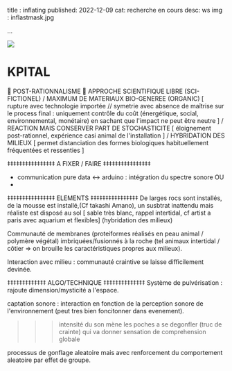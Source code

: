 title : inflating
published: 2022-12-09
cat: recherche en cours
desc: ws
img : inflastmask.jpg

...

<img src = "static/img/inflastmask.jpg">

# KPITAL 
🌊 POST-RATIONNALISME 🌊 APPROCHE SCIENTIFIQUE LIBRE (SCI-FICTIONEL) / MAXIMUM DE MATERIAUX BIO-GENEREE (ORGANIC) [ rupture avec technologie importée // symetrie avec absence de maîtrise sur le process final : uniquement contrôle du coût (énergétique, social, environnemental, monétaire) en sachant que l'impact ne peut être neutre ] / REACTION MAIS CONSERVER PART DE STOCHASTICITE  [ éloignement post-rationnel, expérience casi animal de l'installation ] / HYBRIDATION DES MILIEUX [ permet distanciation des formes biologiques habituellement fréquentées et ressenties ]

‡‡‡‡‡‡‡‡‡‡‡‡‡‡‡‡   A FIXER / FAIRE  ‡‡‡‡‡‡‡‡‡‡‡‡‡‡‡‡
- communication pure data <-> arduino : intégration du spectre sonore OU 
- 


‡‡‡‡‡‡‡‡‡‡‡‡‡‡‡‡   ELEMENTS  ‡‡‡‡‡‡‡‡‡‡‡‡‡‡‡‡
De larges rocs sont installés, de la mousse est installé,(Cf takashi Amano), un susbtrat inattendu mais réaliste est disposé au sol [ sable très blanc, rappel intertidal, cf artist a paris avec aquarium et flexibles] (hybridation des milieux)

Communauté de membranes  (proteiformes réalisés en peau animal / polymère végétal) imbriquées/fusionnés à la roche (tel animaux intertidal / côtier => on brouille les caractéristiques propres aux milieux). 

Interaction avec milieu : communauté craintive se laisse difficilement devinée.

‡‡‡‡‡‡‡‡‡‡‡‡‡  ALGO/TECHNIQUE  ‡‡‡‡‡‡‡‡‡‡‡‡‡‡
Système de pulvérisation : rajoute dimension/mysticité a l'espace. 

captation sonore : interaction en fonction de la perception sonore de l'environnement (peut tres bien foncitonner dans evenement). 
>>> intensité du son mène les poches a se degonfler (truc de crainte) qui va donner sensation de comprehension globale 

processus de gonflage aleatoire mais avec renforcement du comportement aleatoire par effet de groupe. 

